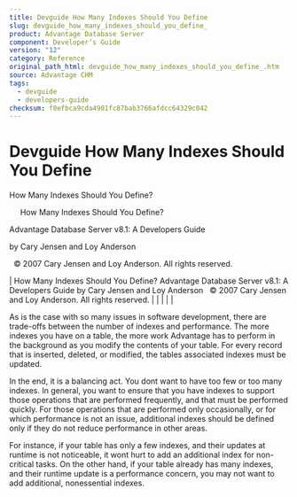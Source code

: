 ```yaml
---
title: Devguide How Many Indexes Should You Define
slug: devguide_how_many_indexes_should_you_define_
product: Advantage Database Server
component: Developer’s Guide
version: "12"
category: Reference
original_path_html: devguide_how_many_indexes_should_you_define_.htm
source: Advantage CHM
tags:
  - devguide
  - developers-guide
checksum: f0efbca9cda4901fc87bab3766afdcc64329c042
---
```


# Devguide How Many Indexes Should You Define

How Many Indexes Should You Define?

     How Many Indexes Should You Define?

Advantage Database Server v8.1: A Developers Guide

by Cary Jensen and Loy Anderson

  © 2007 Cary Jensen and Loy Anderson. All rights reserved.

| How Many Indexes Should You Define?  Advantage Database Server v8.1: A Developers Guide  by Cary Jensen and Loy Anderson    © 2007 Cary Jensen and Loy Anderson. All rights reserved. |  |  |  |  |

As is the case with so many issues in software development, there are trade-offs between the number of indexes and performance. The more indexes you have on a table, the more work Advantage has to perform in the background as you modify the contents of your table. For every record that is inserted, deleted, or modified, the tables associated indexes must be updated.

In the end, it is a balancing act. You dont want to have too few or too many indexes. In general, you want to ensure that you have indexes to support those operations that are performed frequently, and that must be performed quickly. For those operations that are performed only occasionally, or for which performance is not an issue, additional indexes should be defined only if they do not reduce performance in other areas.

For instance, if your table has only a few indexes, and their updates at runtime is not noticeable, it wont hurt to add an additional index for non-critical tasks. On the other hand, if your table already has many indexes, and their runtime update is a performance concern, you may not want to add additional, nonessential indexes.
